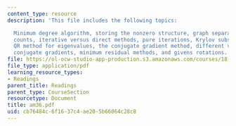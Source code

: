 ```yaml
---
content_type: resource
description: 'This file includes the following topics:

  Minimum degree algorithm, storing the nonzero structure, graph separators, operation
  counts, iterative versus direct methods, pure iterations, Krylov subspaces, the
  QR method for eigenvalues, the conjugate gradient method, different viewpoints on
  conjugate gradients, minimum residual methods, and givens rotations.'
file: https://ol-ocw-studio-app-production.s3.amazonaws.com/courses/18-086-mathematical-methods-for-engineers-ii-spring-2006/cb76484c6f1637c4ae205b66064c28c8_am36.pdf
file_type: application/pdf
learning_resource_types:
- Readings
parent_title: Readings
parent_type: CourseSection
resourcetype: Document
title: am36.pdf
uid: cb76484c-6f16-37c4-ae20-5b66064c28c8
---
```

